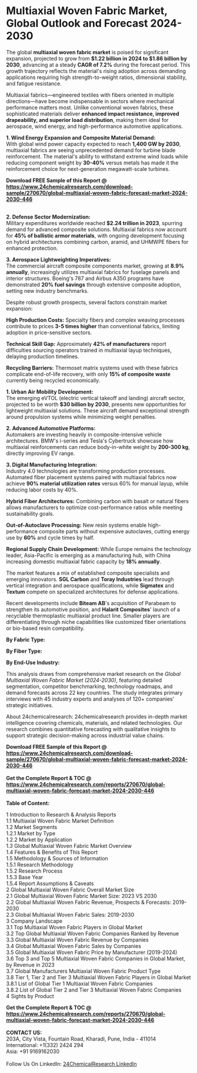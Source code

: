 <h1>Multiaxial Woven Fabric Market, Global Outlook and Forecast 2024-2030</h1><p>The global <strong>multiaxial woven fabric market</strong> is poised for significant expansion, projected to grow from <strong>$1.22 billion in 2024 to $1.86 billion by 2030</strong>, advancing at a steady <strong>CAGR of 7.2%</strong> during the forecast period. This growth trajectory reflects the material's rising adoption across demanding applications requiring high strength-to-weight ratios, dimensional stability, and fatigue resistance.</p><p>Multiaxial fabrics—engineered textiles with fibers oriented in multiple directions—have become indispensable in sectors where mechanical performance matters most. Unlike conventional woven fabrics, these sophisticated materials deliver <strong>enhanced impact resistance, improved drapeability, and superior load distribution</strong>, making them ideal for aerospace, wind energy, and high-performance automotive applications.</p><p><strong>1. Wind Energy Expansion and Composite Material Demand:</strong><br>
With global wind power capacity expected to reach <strong>1,400 GW by 2030</strong>, multiaxial fabrics are seeing unprecedented demand for turbine blade reinforcement. The material's ability to withstand extreme wind loads while reducing component weight by <strong>30-40%</strong> versus metals has made it the reinforcement choice for next-generation megawatt-scale turbines.</p><div><b>Download FREE Sample of this Report @ 
            <a href="https://www.24chemicalresearch.com/download-sample/270670/global-multiaxial-woven-fabric-forecast-market-2024-2030-446">
            https://www.24chemicalresearch.com/download-sample/270670/global-multiaxial-woven-fabric-forecast-market-2024-2030-446</a></b></div><br><p><strong>2. Defense Sector Modernization:</strong><br>
Military expenditures worldwide reached <strong>$2.24 trillion in 2023</strong>, spurring demand for advanced composite solutions. Multiaxial fabrics now account for <strong>45% of ballistic armor materials</strong>, with ongoing development focusing on hybrid architectures combining carbon, aramid, and UHMWPE fibers for enhanced protection.</p><p><strong>3. Aerospace Lightweighting Imperatives:</strong><br>
The commercial aircraft composite components market, growing at <strong>8.9% annually</strong>, increasingly utilizes multiaxial fabrics for fuselage panels and interior structures. Boeing's 787 and Airbus A350 programs have demonstrated <strong>20% fuel savings</strong> through extensive composite adoption, setting new industry benchmarks.</p><p>Despite robust growth prospects, several factors constrain market expansion:</p><p><strong>High Production Costs:</strong> Specialty fibers and complex weaving processes contribute to prices <strong>3-5 times higher</strong> than conventional fabrics, limiting adoption in price-sensitive sectors.</p><p><strong>Technical Skill Gap:</strong> Approximately <strong>42% of manufacturers</strong> report difficulties sourcing operators trained in multiaxial layup techniques, delaying production timelines.</p><p><strong>Recycling Barriers:</strong> Thermoset matrix systems used with these fabrics complicate end-of-life recovery, with only <strong>15% of composite waste</strong> currently being recycled economically.</p><p><strong>1. Urban Air Mobility Development:</strong><br>
The emerging eVTOL (electric vertical takeoff and landing) aircraft sector, projected to be worth <strong>$30 billion by 2030</strong>, presents new opportunities for lightweight multiaxial solutions. These aircraft demand exceptional strength around propulsion systems while minimizing weight penalties.</p><p><strong>2. Advanced Automotive Platforms:</strong><br>
Automakers are investing heavily in composite-intensive vehicle architectures. BMW's i-series and Tesla's Cybertruck showcase how multiaxial reinforcements can reduce body-in-white weight by <strong>200-300 kg</strong>, directly improving EV range.</p><p><strong>3. Digital Manufacturing Integration:</strong><br>
Industry 4.0 technologies are transforming production processes. Automated fiber placement systems paired with multiaxial fabrics now achieve <strong>90% material utilization rates</strong> versus 60% for manual layup, while reducing labor costs by 40%.</p><p><strong>Hybrid Fiber Architectures:</strong> Combining carbon with basalt or natural fibers allows manufacturers to optimize cost-performance ratios while meeting sustainability goals.</p><p><strong>Out-of-Autoclave Processing:</strong> New resin systems enable high-performance composite parts without expensive autoclaves, cutting energy use by <strong>60%</strong> and cycle times by half.</p><p><strong>Regional Supply Chain Development:</strong> While Europe remains the technology leader, Asia-Pacific is emerging as a manufacturing hub, with China increasing domestic multiaxial fabric capacity by <strong>18% annually</strong>.</p><p>The market features a mix of established composite specialists and emerging innovators. <strong>SGL Carbon</strong> and <strong>Toray Industries</strong> lead through vertical integration and aerospace qualifications, while <strong>Sigmatex</strong> and <strong>Textum</strong> compete on specialized architectures for defense applications.</p><p>Recent developments include <strong>Biteam AB</strong>'s acquisition of Parabeam to strengthen its automotive position, and <strong>Halarit Composites</strong>' launch of a recyclable thermoplastic multiaxial product line. Smaller players are differentiating through niche capabilities like customized fiber orientations or bio-based resin compatibility.</p><p><strong>By Fabric Type:</strong></p><p><strong>By Fiber Type:</strong></p><p><strong>By End-Use Industry:</strong></p><p>This analysis draws from comprehensive market research on the <em>Global Multiaxial Woven Fabric Market (2024-2030)</em>, featuring detailed segmentation, competitor benchmarking, technology roadmaps, and demand forecasts across 22 key countries. The study integrates primary interviews with 45 industry experts and analyses of 120+ companies' strategic initiatives.</p><p>About 24chemicalresearch: 24chemicalresearch provides in-depth market intelligence covering chemicals, materials, and related technologies. Our research combines quantitative forecasting with qualitative insights to support strategic decision-making across industrial value chains.</p><div><b>Download FREE Sample of this Report @ 
            <a href="https://www.24chemicalresearch.com/download-sample/270670/global-multiaxial-woven-fabric-forecast-market-2024-2030-446">
            https://www.24chemicalresearch.com/download-sample/270670/global-multiaxial-woven-fabric-forecast-market-2024-2030-446</a></b></div><br><div><b>Get the Complete Report & TOC @ 
            <a href="https://www.24chemicalresearch.com/reports/270670/global-multiaxial-woven-fabric-forecast-market-2024-2030-446">
            https://www.24chemicalresearch.com/reports/270670/global-multiaxial-woven-fabric-forecast-market-2024-2030-446</a></b></div><br>
            <b>Table of Content:</b><p>1 Introduction to Research & Analysis Reports<br />
    1.1 Multiaxial Woven Fabric Market Definition<br />
    1.2 Market Segments<br />
        1.2.1 Market by Type<br />
        1.2.2 Market by Application<br />
    1.3 Global Multiaxial Woven Fabric Market Overview<br />
    1.4 Features & Benefits of This Report<br />
    1.5 Methodology & Sources of Information<br />
        1.5.1 Research Methodology<br />
        1.5.2 Research Process<br />
        1.5.3 Base Year<br />
        1.5.4 Report Assumptions & Caveats<br />
2 Global Multiaxial Woven Fabric Overall Market Size<br />
    2.1 Global Multiaxial Woven Fabric Market Size: 2023 VS 2030<br />
    2.2 Global Multiaxial Woven Fabric Revenue, Prospects & Forecasts: 2019-2030<br />
    2.3 Global Multiaxial Woven Fabric Sales: 2019-2030<br />
3 Company Landscape<br />
    3.1 Top Multiaxial Woven Fabric Players in Global Market<br />
    3.2 Top Global Multiaxial Woven Fabric Companies Ranked by Revenue<br />
    3.3 Global Multiaxial Woven Fabric Revenue by Companies<br />
    3.4 Global Multiaxial Woven Fabric Sales by Companies<br />
    3.5 Global Multiaxial Woven Fabric Price by Manufacturer (2019-2024)<br />
    3.6 Top 3 and Top 5 Multiaxial Woven Fabric Companies in Global Market, by Revenue in 2023<br />
    3.7 Global Manufacturers Multiaxial Woven Fabric Product Type<br />
    3.8 Tier 1, Tier 2 and Tier 3 Multiaxial Woven Fabric Players in Global Market<br />
        3.8.1 List of Global Tier 1 Multiaxial Woven Fabric Companies<br />
        3.8.2 List of Global Tier 2 and Tier 3 Multiaxial Woven Fabric Companies<br />
4 Sights by Product</p><div><b>Get the Complete Report & TOC @ 
            <a href="https://www.24chemicalresearch.com/reports/270670/global-multiaxial-woven-fabric-forecast-market-2024-2030-446">
            https://www.24chemicalresearch.com/reports/270670/global-multiaxial-woven-fabric-forecast-market-2024-2030-446</a></b></div><br><b>CONTACT US:</b><br>
            203A, City Vista, Fountain Road, Kharadi, Pune, India - 411014<br>
            International: +1(332) 2424 294<br>
            Asia: +91 9169162030 <br><br>
            Follow Us On LinkedIn: <a href="https://www.linkedin.com/company/24chemicalresearch/">24ChemicalResearch LinkedIn</a>